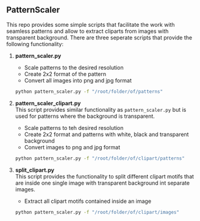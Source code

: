 ## PatternScaler

This repo provides some simple scripts that facilitate the work with seamless patterns and allow to extract cliparts from images with transparent background.
There are three seperate scripts that provide the following functionality:

1. **pattern_scaler.py**  

    * Scale patterns to the desired resolution
    * Create 2x2 format of the pattern
    * Convert all images into png and jpg format
    ```bash
    python pattern_scaler.py -f "/root/folder/of/patterns"
    ```
2. **pattern_scaler_clipart.py**  
    This script provides similar functionality as `pattern_scaler.py` but is used for patterns where the background is transparent.

    * Scale patterns to teh desired resolution
    * Create 2x2 format and patterns with white, black and transparent background
    * Convert images to png and jpg format
    ```bash
    python pattern_scaler.py -f "/root/folder/of/clipart/patterns"
    ```

3. **split_clipart.py**  
    This script provides the functionality to split different clipart motifs that are inside one single image with transparent background int separate images.

    * Extract all clipart motifs contained inside an image
    ```bash
    python pattern_scaler.py -f "/root/folder/of/clipart/images"
    ```